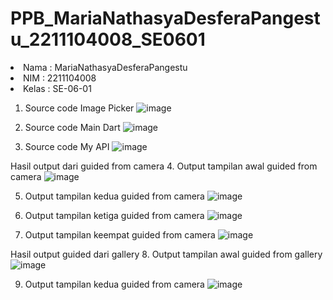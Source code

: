 # PPB_MariaNathasyaDesferaPangestu_2211104008_SE0601

<li> Nama   : MariaNathasyaDesferaPangestu
<li> NIM    : 2211104008
<li> Kelas  : SE-06-01

1. Source code Image Picker
![image](ss/guided_code_image_picker)

2. Source code Main Dart
![image](ss/guided_code_maindart)

3. Source code My API
![image](ss/guided_code_myapi)

Hasil output dari guided from camera
4. Output tampilan awal guided from camera
![image](ss/output_guided_from_camera)

5. Output tampilan kedua guided from camera
![image](ss/output_guided_from_camera2)

6. Output tampilan ketiga guided from camera
![image](ss/output_guided_from_camera3)

7. Output tampilan keempat guided from camera
![image](ss/output_guided_from_camera4)

Hasil output guided dari gallery
8. Output tampilan awal guided from gallery
![image](ss/output_guided_upfrom_gallery)

9. Output tampilan kedua guided from camera
![image](ss/output_guided_upfrom_gallery2)
